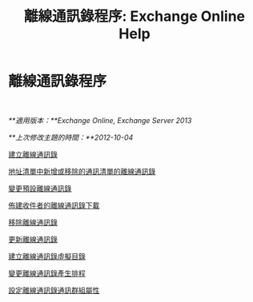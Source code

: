 ﻿---
title: '離線通訊錄程序: Exchange Online Help'
TOCTitle: 離線通訊錄程序
ms:assetid: b7f26eca-b93b-4834-ba50-11febdefbb18
ms:mtpsurl: https://technet.microsoft.com/zh-tw/library/Bb124351(v=EXCHG.150)
ms:contentKeyID: 50474093
ms.date: 05/23/2018
mtps_version: v=EXCHG.150
ms.translationtype: MT
---

# 離線通訊錄程序

 

_**適用版本：**Exchange Online, Exchange Server 2013_

_**上次修改主題的時間：**2012-10-04_

[建立離線通訊錄](create-an-offline-address-book-exchange-2013-help.md)

[地址清單中新增或移除的通訊清單的離線通訊錄](add-an-address-list-to-or-remove-an-address-list-from-an-offline-address-book-exchange-2013-help.md)

[變更預設離線通訊錄](change-the-default-offline-address-book-exchange-2013-help.md)

[佈建收件者的離線通訊錄下載](provision-recipients-for-offline-address-book-downloads-exchange-2013-help.md)

[移除離線通訊錄](remove-an-offline-address-book-exchange-2013-help.md)

[更新離線通訊錄](update-an-offline-address-book-exchange-2013-help.md)

[建立離線通訊錄虛擬目錄](create-an-offline-address-book-virtual-directory-exchange-2013-help.md)

[變更離線通訊錄產生排程](change-the-offline-address-book-generation-schedule-exchange-2013-help.md)

[設定離線通訊錄通訊群組屬性](configure-offline-address-book-distribution-properties-exchange-2013-help.md)

